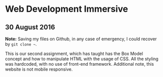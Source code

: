 # Web Development Immersive

## 30 August 2016
**Note:** Saving my files on Github, in any case of emergency, I could recover by `git clone ~`.

This is our second assignment, which has taught has the Box Model concept and how to manipulate HTML with the usage of CSS. All the styling was hardcoded, with no use of front-end framework. Additional note, this website is not mobile responsive.
